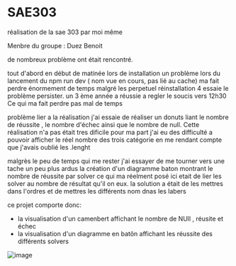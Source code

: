 # SAE303
réalisation de la sae 303 par moi même



Menbre du groupe : Duez Benoit


de nombreux problème ont était rencontré. 

tout d'abord en début de matinée lors de installation un problème lors du lancement du npm run dev ( nom vue en cours, pas lié au cache) ma fait perdre énormement de temps 
malgré les perpetuel réinstallation 4 essaie le problème persister. 
un 3 ème année a réussie a regler le soucis vers 12h30 Ce qui ma fait perdre pas mal de temps 


problème lier a la réalisation j'ai essaie de réaliser un donuts liant le nombre de réussite , le nombre d'échec ainsi que le nombre de null. Cette réalisation n'a pas était tres dificile pour ma part j'ai eu des difficulté a pouvoir afficher le réel nombre des trois catégorie en me rendant compte que j'avais oublié les .lenght


malgrès le peu de temps qui me rester j'ai essayer de me tourner vers une tache un peu plus ardus la création d'un diagramme baton montrant le nombre de réussite par solver 
ce qui ma réelment posé ici etait de lier les solver au nombre de résultat qu'il on eux. la solution a était de les mettres dans l'ordres et de mettres les différents nom dnas les labers


ce projet comporte donc: 

- la visualisation d'un camenbert affichant le nombre de NUll , réusite et échec 
- la visualisation  d'un diagramme en batôn affichant les réussite des différents solvers

![image](https://github.com/pandaroux19/SAE303/assets/146937290/a8a93910-a81f-44b3-8076-5f5c47bb3a5e)

